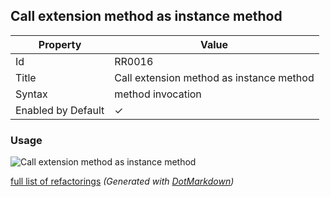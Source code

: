 ## Call extension method as instance method

| Property           | Value                                    |
| ------------------ | ---------------------------------------- |
| Id                 | RR0016                                   |
| Title              | Call extension method as instance method |
| Syntax             | method invocation                        |
| Enabled by Default | &#x2713;                                 |

### Usage

![Call extension method as instance method](../../images/refactorings/CallExtensionMethodAsInstanceMethod.png)

[full list of refactorings](Refactorings.md)
*\(Generated with [DotMarkdown](http://github.com/JosefPihrt/DotMarkdown)\)*